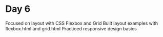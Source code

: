 ﻿# Day 6

Focused on layout with CSS Flexbox and Grid
Built layout examples with flexbox.html and grid.html
Practiced responsive design basics

